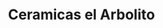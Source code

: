 ---
title: "Ceramicas el Arbolito"
url: /melipilla-pomaire/ceramicas-el-arbolito/
shop: cerámica
---